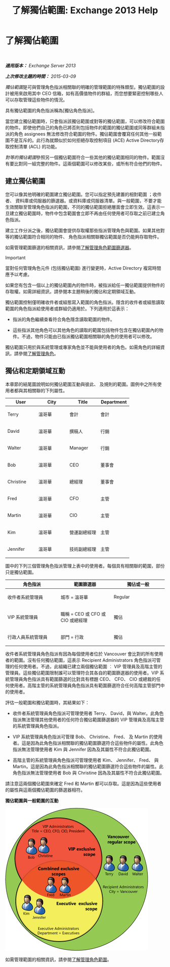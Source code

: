 ﻿---
title: '了解獨佔範圍: Exchange 2013 Help'
TOCTitle: 了解獨佔範圍
ms:assetid: 32492622-3b01-4e3b-8288-ed39525eea75
ms:mtpsurl: https://technet.microsoft.com/zh-tw/library/Dd638110(v=EXCHG.150)
ms:contentKeyID: 50472812
ms.date: 05/21/2018
mtps_version: v=EXCHG.150
ms.translationtype: MT
---

# 了解獨佔範圍

 

_**適用版本：** Exchange Server 2013_

_**上次修改主題的時間：** 2015-03-09_

*獨佔範圍*是可與管理角色指派相關聯的明確的管理範圍的特殊類型。獨佔範圍的設計被用來啟用其中 CEO 信箱，如有高價值物件的群組，而您想要緊密控制哪些人可以存取管理這些物件的情況。

具有獨佔範圍的角色指派稱為\[獨佔角色指派\]。

當您建立獨佔範圍時，只會指派該獨佔範圍或對等的獨佔範圍，可以修改符合範圍的物件。即使他們自己的角色已將否則包括物件的範圍的獨佔範圍或同等群組未指派的角色 assignees 無法修改符合範圍的物件。獨佔範圍會覆寫任何其他一般範圍不是互斥的。此行為就類似於如何拒絕存取控制項目 (ACE) Active Directory存取控制清單 (ACL) 的功能。

*對等的獨佔範圍*參照另一個獨佔範圍符合一些其他的獨佔範圍相同的物件。範圍沒有要比對同一組完整的物件。這兩個範圍可以修改某些，或所有符合他們的物件。

## 建立獨佔範圍

您可以像其他明確的範圍建立獨佔範圍。您可以指定預先建置的相對範圍 ；收件者、 資料庫或伺服器的篩選器。或資料庫或伺服器清單。與一般範圍，不要才能生效關聯至管理角色指派的範圍，不同的獨佔範圍拒絕層面會立即生效。這表示一旦建立獨佔範圍時，物件中包含範圍會立即不再由任何使用者可存取之前已建立角色指派。

建立工作分派之後，獨佔範圍會提供存取權那些指派管理角色與範圍。如果其他對等的獨佔範圍符合相同的物件、 角色指派相關聯獨佔範圍是否仍能夠存取物件。

如需管理範圍篩選的相關資訊，請參閱[了解管理角色範圍篩選器](understanding-management-role-scope-filters-exchange-2013-help.md)。


> [!IMPORTANT]  
> 當對任何管理角色元件 (包括獨佔範圍) 進行變更時，Active Directory 複寫時間應予以考慮。




如果您有包含一個以上的獨佔範圍內的物件時，被指派給任一獨佔範圍提供物件的存取權。如需詳細資訊，請參閱本主題稍後的獨佔和定期領域互動。

獨佔範圍控制僅明確收件者或組態寫入範圍的角色指派。隱含的收件者或組態讀取範圍的角色指派給使用者或群組仍適用於。下列適用於這表示：

  - 指派的角色繼續查看符合角色隱含讀取範圍的物件。

  - 這些指派其他角色可以其他角色的讀取的範圍包括物件包含在獨佔範圍內的物件。不過，物件只能由已指派獨佔範圍相關聯的角色的使用者可以修改。

獨佔範圍只用於與系統管理或專家角色並不能與使用者的角色。如需角色的詳細資訊，請參閱[了解管理角色](understanding-management-roles-exchange-2013-help.md)。

## 獨佔和定期領域互動

本章節的結尾圖說明如何獨佔範圍互動與彼此、 及規則的範圍。圖例中之所有使用者都與其相關聯的下列屬性。


<table>
<colgroup>
<col style="width: 25%" />
<col style="width: 25%" />
<col style="width: 25%" />
<col style="width: 25%" />
</colgroup>
<thead>
<tr class="header">
<th>User</th>
<th>City</th>
<th>Title</th>
<th>Department</th>
</tr>
</thead>
<tbody>
<tr class="odd">
<td><p>Terry</p></td>
<td><p>溫哥華</p></td>
<td><p>會計</p></td>
<td><p>會計</p></td>
</tr>
<tr class="even">
<td><p>David</p></td>
<td><p>溫哥華</p></td>
<td><p>撰稿人</p></td>
<td><p>行銷</p></td>
</tr>
<tr class="odd">
<td><p>Walter</p></td>
<td><p>溫哥華</p></td>
<td><p>Manager</p></td>
<td><p>行銷</p></td>
</tr>
<tr class="even">
<td><p>Bob</p></td>
<td><p>溫哥華</p></td>
<td><p>CEO</p></td>
<td><p>董事會</p></td>
</tr>
<tr class="odd">
<td><p>Christine</p></td>
<td><p>溫哥華</p></td>
<td><p>總經理</p></td>
<td><p>董事會</p></td>
</tr>
<tr class="even">
<td><p>Fred</p></td>
<td><p>溫哥華</p></td>
<td><p>CFO</p></td>
<td><p>主管</p></td>
</tr>
<tr class="odd">
<td><p>Martin</p></td>
<td><p>溫哥華</p></td>
<td><p>CIO</p></td>
<td><p>主管</p></td>
</tr>
<tr class="even">
<td><p>Kim</p></td>
<td><p>溫哥華</p></td>
<td><p>營運副總經理</p></td>
<td><p>主管</p></td>
</tr>
<tr class="odd">
<td><p>Jennifer</p></td>
<td><p>溫哥華</p></td>
<td><p>技術副總經理</p></td>
<td><p>主管</p></td>
</tr>
</tbody>
</table>


圖中的下列三個管理角色指派管理上表中的使用者。每個具有相關聯的範圍，部份只是獨佔範圍。


<table>
<colgroup>
<col style="width: 33%" />
<col style="width: 33%" />
<col style="width: 33%" />
</colgroup>
<thead>
<tr class="header">
<th>角色指派</th>
<th>範圍篩選器</th>
<th>獨佔或一般</th>
</tr>
</thead>
<tbody>
<tr class="odd">
<td><p>收件者系統管理員</p></td>
<td><p>城市 = 溫哥華</p></td>
<td><p>Regular</p></td>
</tr>
<tr class="even">
<td><p>VIP 系統管理員</p></td>
<td><p>職稱 = CEO 或 CFO 或 CIO 或總經理</p></td>
<td><p>獨佔</p></td>
</tr>
<tr class="odd">
<td><p>行政人員系統管理員</p></td>
<td><p>部門 = 行政</p></td>
<td><p>獨佔</p></td>
</tr>
</tbody>
</table>


收件者系統管理員角色指派有因為每個使用者位於 Vancouver 會比對的所有使用者的範圍。沒有任何獨佔範圍，這表示 Recipient Administrators 角色指派可管理的任何使用者。不過，此組織已建立兩個獨佔範圍 ︰ VIP 管理員及高階主管的管理員。這些獨佔範圍限制誰可以管理符合其各自的範圍篩選器的使用者。VIP 系統管理員角色指派具有範圍篩選的比對具有標題 CEO、 CFO、 CIO 或總裁的任何使用者。高階主管的系統管理員角色指派具有範圍篩選符合任何高階主管部門中的使用者。

評估一般範圍和獨佔範圍時，其結果如下：

  - 收件者系統管理員角色指派可管理使用者 Terry、 David，與 Walter。此角色指派無法管理其他使用者的任何符合獨佔範圍篩選器的 VIP 管理員及高階主管的系統管理員角色指派。

  - VIP 系統管理員角色指派可管理 Bob、 Christine、 Fred、 及 Martin 的使用者。這是因為此角色指派相關聯的獨佔範圍篩選符合這些物件的屬性。此角色指派無法管理使用者 Kim 與 Jennifer 因為及其屬性不符合此獨佔範圍。

  - 高階主管的系統管理員角色指派可管理使用者 Kim、 Jennifer、 Fred、 與 Martin。這是因為此角色指派相關聯的獨佔範圍篩選符合這些物件的屬性。此角色指派無法管理使用者 Bob 與 Christine 因為及其屬性不符合此獨佔範圍。

請注意這兩個獨佔範圍來確定 Fred 和 Martin 都可以存取。這是因為這些使用者的屬性與這兩個獨佔範圍的篩選器相符。

**獨佔範圍與一般範圍的互動**

![獨佔和定期領域互動](images/Dd638110.0aa26d1d-1fa6-44d8-802d-83d75cd2624c(EXCHG.150).jpg "獨佔和定期領域互動")

如需管理範圍的相關資訊，請參閱[了解管理角色範圍](understanding-management-role-scopes-exchange-2013-help.md)。

